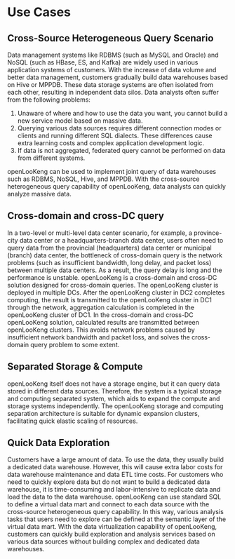 
# Use Cases

## Cross-Source Heterogeneous Query Scenario

Data management systems like RDBMS (such as MySQL and Oracle) and NoSQL (such as HBase, ES, and Kafka) are widely used in various application systems of customers. With the increase of data volume and better data management, customers gradually build data warehouses based on Hive or MPPDB. These data storage systems are often isolated from each other, resulting in independent data silos. Data analysts often suffer from the following problems:
  1. Unaware of where and how to use the data you want, you cannot build a new service model based on massive data.
  2. Querying various data sources requires different connection modes or clients and running different SQL dialects. These differences cause extra learning costs and complex application development logic.
  3. If data is not aggregated, federated query cannot be performed on data from different systems.

openLooKeng can be used to implement joint query of data warehouses such as RDBMS, NoSQL, Hive, and MPPDB. With the cross-source heterogeneous query capability of openLooKeng, data analysts can quickly analyze massive data.

## Cross-domain and cross-DC query

In a two-level or multi-level data center scenario, for example, a province-city data center or a headquarters-branch data center, users often need to query data from the provincial (headquarters) data center or municipal (branch) data center, the bottleneck of cross-domain query is the network problems (such as insufficient bandwidth, long delay, and packet loss) between multiple data centers. As a result, the query delay is long and the performance is unstable.
openLooKeng is a cross-domain and cross-DC solution designed for cross-domain queries. The openLooKeng cluster is deployed in multiple DCs. After the openLooKeng cluster in DC2 completes computing, the result is transmitted to the openLooKeng cluster in DC1 through the network, aggregation calculation is completed in the openLooKeng cluster of DC1.
In the cross-domain and cross-DC openLooKeng solution, calculated results are transmitted between openLooKeng clusters. This avoids network problems caused by insufficient network bandwidth and packet loss, and solves the cross-domain query problem to some extent.

## Separated Storage & Compute

openLooKeng itself does not have a storage engine, but it can query data stored in different data sources. Therefore, the system is a typical storage and computing separated system, which aids to expand the compute and storage systems independently.
The openLooKeng storage and computing separation architecture is suitable for dynamic expansion clusters, facilitating quick elastic scaling of resources.

## Quick Data Exploration

Customers have a large amount of data. To use the data, they usually build a dedicated data warehouse. However, this will cause extra labor costs for data warehouse maintenance and data ETL time costs. For customers who need to quickly explore data but do not want to build a dedicated data warehouse, it is time-consuming and labor-intensive to replicate data and load the data to the data warehouse.
openLooKeng can use standard SQL to define a virtual data mart and connect to each data source with the cross-source heterogeneous query capability. In this way, various analysis tasks that users need to explore can be defined at the semantic layer of the virtual data mart.
With the data virtualization capability of openLooKeng, customers can quickly build exploration and analysis services based on various data sources without building complex and dedicated data warehouses.

